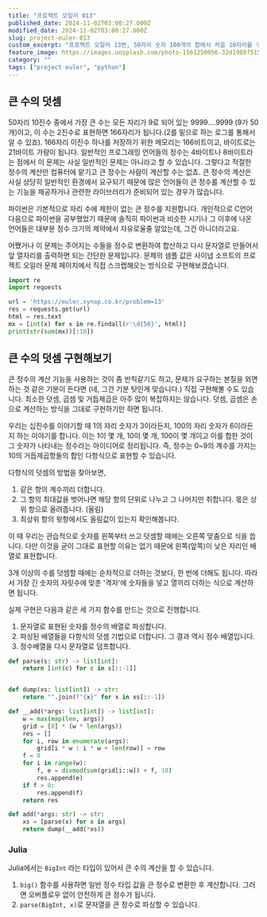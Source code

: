 ```yaml
---
title: "프로젝트 오일러 013"
published_date: 2024-11-02T03:00:27.000Z
modified_date: 2024-11-02T03:00:27.000Z
slug: project-euler-013
custom_excerpt: "프로젝트 오일러 13번, 50자리 숫자 100개의 합에서 처음 10자리를 구하는 문제입니다. 파이썬의 큰 정수 연산 기능을 활용한 간단한 풀이와 함께, 큰 수의 덧셈을 직접 구현하는 방법을 자세히 설명합니다. 다항식의 덧셈 원리를 이용한 구현 과정을 보여줍니다."
feature_image: https://images.unsplash.com/photo-1561250056-32d1988f5157?crop=entropy&cs=tinysrgb&fit=max&fm=jpg&ixid=M3wxMTc3M3wwfDF8c2VhcmNofDY1fHxiaWd8ZW58MHx8fHwxNzMwNDc5ODAzfDA&ixlib=rb-4.0.3&q=80&w=2000
category: ""
tags: ["project euler", "python"]
---
```


## 큰 수의 덧셈

50자리 10진수 중에서 가장 큰 수는 모든 자리가 9로 되어 있는 9999....9999 (9가 50개)이고, 이 수는 2진수로 표현하면 166자리가 됩니다.(2를 밑으로 하는 로그를 통해서 알 수 있죠). 166자리 이진수 하나를 저장하기 위한 메모리는 166비트이고, 바이트로는 21바이트 가량이 됩니다. 일반적인 프로그래밍 언어들의 정수는 4바이트나 8바이트라는 점에서 이 문제는 사실 일반적인 문제는 아니라고 할 수 있습니다. 그렇다고 적절한 정수의 계산만 컴퓨터에 맡기고 큰 정수는 사람이 계산할 수는 없죠. 큰 정수의 계산은 사실 상당히 일반적인 환경에서 요구되기 때문에 많은 언어들이 큰 정수를 계산할 수 있는 기능을 제공하거나 관련한 라이브러리가 준비되어 있는 경우가 많습니다. 

파이썬은 기본적으로 자리 수에 제한이 없는 큰 정수를 지원합니다. 개인적으로 C언어 다음으로 파이썬을 공부했었기 때문에 솔직히 파이썬과 비슷한 시기나 그 이후에 나온 언어들은 대부분 정수 크기의 제약에서 자유로울줄 알았는데, 그건 아니더라고요. 

어쨌거나 이 문제는 주어지는 수들을 정수로 변환하여 합산하고 다시 문자열로 만들어서 앞 열자리를 출력하면 되는 간단한 문제입니다. 문제의 샘플 값은 사이냅 소프트의 프로젝트 오일러 문제 페이지에서 직접 스크랩해오는 방식으로 구현해보겠습니다. 


```python
import re
import requests

url = 'https://euler.synap.co.kr/problem=13'
res = requests.get(url)
html = res.text
mx = [int(x) for x in re.findall(r'\d{50}', html)]
print(str(sum(mx))[:10])

```


## 큰 수의 덧셈 구현해보기

큰 정수의 계산 기능을 사용하는 것이 좀 반칙같기도 하고, 문제가 요구하는 본질을 외면하는 것 같은 기분이 든다면 (네, 그건 기분 탓인게 맞습니다.) 직접 구현해볼 수도 있습니다. 최소한 덧셈, 곱셈 및 거듭제곱은 아주 많이 복잡하지는 않습니다. 덧셈, 곱셈은 손으로 계산하는 방식을 그대로 구현하기만 하면 됩니다. 

우리는 십진수를 이야기할 때 1의 자리 숫자가 3이라든지, 100의 자리 숫자가 6이라든지 하는 이야기를 합니다. 이는 1이 몇 개, 10이 몇 개, 100이 몇 개이고 이를 합한 것이 그 숫자가 나타내는 정수라는 아이디어로 정리됩니다. 즉, 정수는 0~9의 계수를 가지는 10의 거듭제곱항들의 합인 다항식으로 표현할 수 있습니다. 

다항식의 덧셈의 방법을 찾아보면, 

1. 같은 항의 계수끼리 더합니다. 
2. 그 항의 최대값을 벗어나면 해당 항의 단위로 나누고 그 나머지만 취합니다. 몫은 상위 항으로 올려줍니다. (올림)
3. 최상위 항의 윗항에서도 올림값이 있는지 확인해봅니다. 

이 때 우리는 관습적으로 숫자를 왼쪽부터 쓰고 덧셈할 때에는 오른쪽 맞춤으로 식을 씁니다. 다만 이것을 굳이 그대로 표현할 이유는 없기 때문에 왼쪽(앞쪽)이 낮은 자리인 배열로 표현합니다. 

3개 이상의 수를 덧셈할 때에는 순차적으로 더하는 것보다, 한 번에 더해도 됩니다. 따라서 가장 긴 숫자의 자릿수에 맞춘 '격자'에 숫자들을 넣고 열끼리 더하는 식으로 계산하면 됩니다. 

실제 구현은 다음과 같은 세 가지 함수를 만드는 것으로 진행합니다. 

1. 문자열로 표현된 숫자를 정수의 배열로 파싱합니다.
2. 파싱된 배열들을 다항식의 덧셈 기법으로 더합니다. 그 결과 역시 정수 배열입니다.
3. 정수배열을 다시 문자열로 덤프합니다. 

```python
def parse(s: str) -> list[int]:
    return [int(c) for c in s[::-1]]


def dump(xs: list[int]) -> str:
    return "".join(f"{x}" for x in xs[::-1])

def __add(*args: list[int]) -> list[int]:
    w = max(map(len, args))
    grid = [0] * (w * len(args))
    res = []
    for i, row in enumerate(args):
        grid[i * w : i * w + len(row)] = row
    f = 0
    for i in range(w):
        f, e = divmod(sum(grid[i::w]) + f, 10)
        res.append(e)
    if f > 0:
        res.append(f)
    return res

def add(*args: str) -> str:
    xs = [parse(x) for x in args]
    return dump(__add(*xs))

```

### Julia

Julia에서는 `BigInt` 라는 타입이 있어서 큰 수의 계산을 할 수 있습니다. 

1. `big()` 함수를 사용하면 일반 정수 타입 값을 큰 정수로 변환한 후 계산합니다. 그러면 오버플로우 없이 안전하게 큰 정수가 됩니다.
2. `parse(BigInt, x)`로 문자열을 큰 정수로 파싱할 수 있습니다. 


